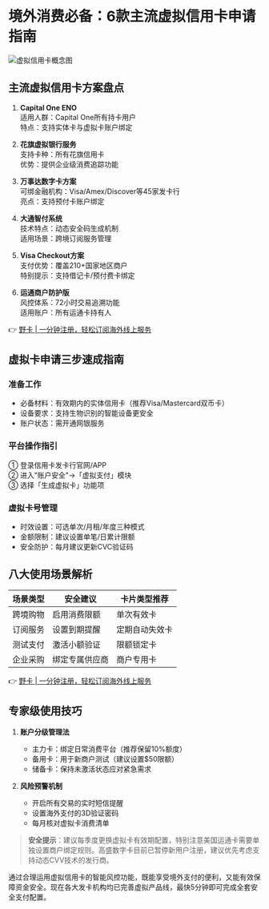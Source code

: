 # 境外消费必备：6款主流虚拟信用卡申请指南

![虚拟信用卡概念图](https://via.placeholder.com/800x400)

## 主流虚拟信用卡方案盘点
1. **Capital One ENO**   
   适用人群：Capital One所有持卡用户  
   特点：支持实体卡与虚拟卡账户绑定

2. **花旗虚拟银行服务**  
   支持卡种：所有花旗信用卡  
   优势：提供企业级消费追踪功能

3. **万事达数字卡方案**  
   可绑金融机构：Visa/Amex/Discover等45家发卡行  
   亮点：支持预付卡账户绑定

4. **大通智付系统**  
   技术特点：动态安全码生成机制  
   适用场景：跨境订阅服务管理

5. **Visa Checkout方案**  
   支付优势：覆盖210+国家地区商户  
   特别提示：支持借记卡/预付费卡绑定

6. **运通商户防护版**  
   风控体系：72小时交易追溯功能  
   适用账户：所有运通卡持有人

👉 [野卡 | 一分钟注册，轻松订阅海外线上服务](https://bbtdd.com/yeka)

## 虚拟卡申请三步速成指南
### 准备工作
- 必备材料：有效期内的实体信用卡（推荐Visa/Mastercard双币卡）
- 设备要求：支持生物识别的智能设备更安全
- 账户状态：需开通网银服务

### 平台操作指引
① 登录信用卡发卡行官网/APP  
② 进入"账户安全"→「虚拟支付」模块  
③ 选择「生成虚拟卡」功能项

### 虚拟卡号管理
- 时效设置：可选单次/月租/年度三种模式
- 金额限制：建议设置单笔/日累计限额
- 安全防护：每月建议更新CVC验证码

## 八大使用场景解析
| 场景类型 | 安全建议 | 卡片类型推荐 |
|---------|---------|-------------|
| 跨境购物 | 启用消费限额 | 单次有效卡 |
| 订阅服务 | 设置到期提醒 | 定期自动失效卡 |
| 测试支付 | 激活小额验证 | 限额锁定卡 |
| 企业采购 | 绑定专属供应商 | 商户专用卡 |

👉 [野卡 | 一分钟注册，轻松订阅海外线上服务](https://bbtdd.com/yeka)

## 专家级使用技巧
1. **账户分级管理法**  
   - 主力卡：绑定日常消费平台（推荐保留10%额度）
   - 备用卡：用于新商户测试（建议设置$50限额）
   - 储备卡：保持未激活状态应对紧急需求

2. **风险预警机制**  
   - 开启所有交易的实时短信提醒
   - 设置海外支付的3D验证密码
   - 每月核对虚拟卡消费清单

> **安全提示**：建议每季度更换虚拟卡有效期配置，特别注意美国运通卡需要单独设置商户绑定规则。高盛数字卡目前已暂停新用户注册，建议优先考虑支持动态CVV技术的发行商。

通过合理运用虚拟信用卡的智能风控功能，既能享受境外支付的便利，又能有效保障资金安全。现在各大发卡机构均已完善虚拟产品线，最快5分钟即可完成全套安全支付配置。